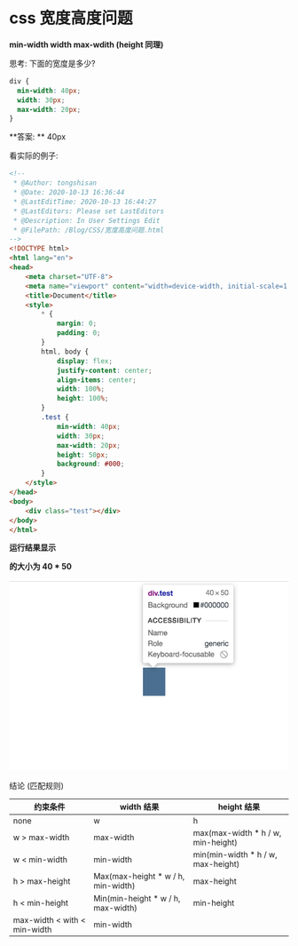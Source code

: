 # css 宽度高度问题



**min-width     width     max-wdith    (height 同理)**

 思考: 下面的宽度是多少?

```css
div {
  min-width: 40px;
  width: 30px;
  max-width: 20px;
}
```

**答案: ** 40px



看实际的例子:

```html
<!--
 * @Author: tongshisan
 * @Date: 2020-10-13 16:36:44
 * @LastEditTime: 2020-10-13 16:44:27
 * @LastEditors: Please set LastEditors
 * @Description: In User Settings Edit
 * @FilePath: /Blog/CSS/宽度高度问题.html
-->
<!DOCTYPE html>
<html lang="en">
<head>
    <meta charset="UTF-8">
    <meta name="viewport" content="width=device-width, initial-scale=1.0">
    <title>Document</title>
    <style>
        * {
            margin: 0;
            padding: 0;
        }
        html, body {
            display: flex;
            justify-content: center;
            align-items: center;
            width: 100%;
            height: 100%;
        }
        .test {
            min-width: 40px;
            width: 30px;
            max-width: 20px;
            height: 50px;
            background: #000;
        }
    </style>
</head>
<body>
    <div class="test"></div>
</body>
</html>
```



**运行结果显示 <div class="test"></div>  的大小为 40 * 50**

![css 宽度高度问题](https://raw.githubusercontent.com/Tongshisan/Blog/master/img/css%20%E5%AE%BD%E5%BA%A6%E9%AB%98%E5%BA%A6%E9%97%AE%E9%A2%98.png)



结论 (匹配规则)



| 约束条件                     | width 结果                         | height 结果                        |
| ---------------------------- | ---------------------------------- | ---------------------------------- |
| none                         | w                                  | h                                  |
| w > max-width                | max-width                          | max(max-width * h / w, min-height) |
| w < min-width                | min-width                          | min(min-width * h / w, max-height) |
| h > max-height               | Max(max-height * w / h, min-width) | max-height                         |
| h < min-height               | Min(min-height * w / h, max-width) | min-height                         |
| max-width < with < min-width | min-width                          |                                    |

